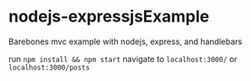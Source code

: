 # nodejs-expressjsExample
Barebones mvc example with nodejs, express, and handlebars

run `npm install && npm start`
navigate to `localhost:3000/` or `localhost:3000/posts`
